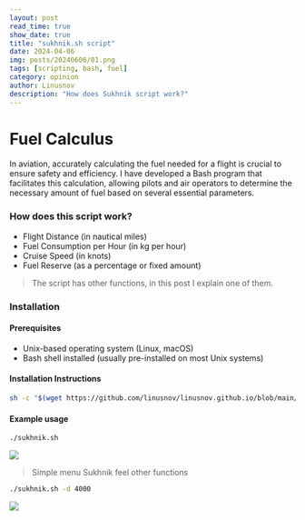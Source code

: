```yaml
---
layout: post
read_time: true
show_date: true
title: "sukhnik.sh script"
date: 2024-04-06
img: posts/20240606/01.png
tags: [scripting, bash, fuel]
category: opinion
author: Linusnov
description: "How does Sukhnik script work?"
---
```


# Fuel Calculus

In aviation, accurately calculating the fuel needed for a flight is crucial to ensure safety and efficiency. I have developed a Bash program that facilitates this calculation, allowing pilots and air operators to determine the necessary amount of fuel based on several essential parameters.

### How does this script work?

- Flight Distance (in nautical miles)
- Fuel Consumption per Hour (in kg per hour)
- Cruise Speed (in knots)
- Fuel Reserve (as a percentage or fixed amount)

> The script has other functions, in this post I explain one of them.

### Installation

#### Prerequisites
- Unix-based operating system (Linux, macOS)
- Bash shell installed (usually pre-installed on most Unix systems)

#### Installation Instructions
```sh
sh -c "$(wget https://github.com/linusnov/linusnov.github.io/blob/main/script/sukhnik.sh)"
```
#### Example usage
```sh 
./sukhnik.sh 
```
![](https://i.postimg.cc/jdb4PTPC/image.png)
> Simple menu Sukhnik feel other functions

```sh 
./sukhnik.sh -d 4000
```
![](https://i.postimg.cc/hPvPCz9Y/image.png)
